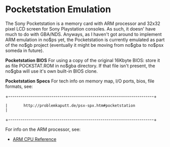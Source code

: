 # Pocketstation Emulation


The Sony Pocketstation is a memory card with ARM processor and 32x32
pixel LCD screen for Sony Playstation consoles. As such, it doesn\'
have much to do with GBA/NDS.
Anyways, as I haven\'t got around to implement ARM emulation in no\$ps
yet, the Pocketstation is currently emulated as part of the no\$gb
project (eventually it might be moving from no\$gba to no\$psx someda
in future).

**Pocketstation BIOS**
For using a copy of the original 16Kbyte BIOS: store it as file
POCKSTAT.ROM in no\$gba directory. If that file isn\'t present, the
no\$gba will use it\'s own built-in BIOS clone.

**Pocketstation Specs**
For tech info on memory map, I/O ports, bios, file formats, see:

+-----------------------------------------------------------------------+
```
|       http://problemkaputt.de/psx-spx.htm#pocketstation               |
```
+-----------------------------------------------------------------------+

For info on the ARM processor, see:
- [ARM CPU Reference](./armcpureference.md)



